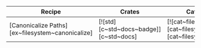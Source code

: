 | Recipe | Crates | Categories |
|--------|--------|------------|
| [Canonicalize Paths][ex~filesystem~canonicalize] | [![std][c~std~docs~badge]][c~std~docs] | [![cat~filesystem][cat~filesystem~badge]][cat~filesystem] |

